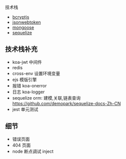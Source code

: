 技术栈

- [bcryptjs](https://www.npmjs.com/package/bcryptjs)
- [jsonwebtoken](https://www.npmjs.com/package/jsonwebtoken)
- [mongoose](https://www.npmjs.com/package/mongoose)
- [sequelize](https://sequelize.org/master/)

## 技术栈补充

- koa-jwt 中间件
- redis
- cross-env 设置环境变量
- ejs 模版引擎
- 报错 koa-onerror
- 日志 koa-logger
- sequelize orm: 建模,关联,链表查询 https://github.com/demopark/sequelize-docs-Zh-CN
- jest 单元测试

## 细节

- 错误页面
- 404 页面
- node 断点调试 inject
